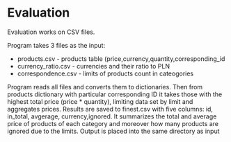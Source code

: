 # Evaluation
Evaluation works on CSV files.

Program takes 3 files as the input:
- products.csv - products table (price,currency,quantity,corresponding_id
- currency_ratio.csv - currencies and their ratio to PLN
- correspondence.csv - limits of products count in cateogories

Program reads all files and converts them to dictionaries. Then from products dictionary with particular corresponding ID it takes those with the highest total price (price * quantity), limiting data set by limit and aggregates prices.
Results are saved to finest.csv with five columns: id, in_total, avgerage, currency,ignored. It summarizes the total and average price of products of each category and moreover how many products are ignored due to the limits.
Output is placed into the same directory as input
